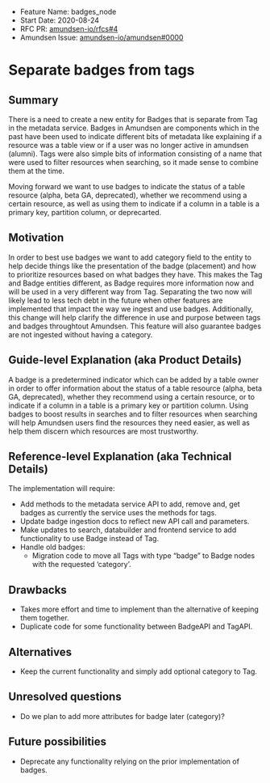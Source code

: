- Feature Name: badges_node
- Start Date: 2020-08-24
- RFC PR: [amundsen-io/rfcs#4](https://github.com/amundsen-io/rfcs/pull/4)
- Amundsen Issue: [amundsen-io/amundsen#0000](https://github.com/amundsen-io/amundsen/issues/0000)

# Separate badges from tags

## Summary

There is a need to create a new entity for Badges that is separate from Tag in the metadata service. Badges in Amundsen are components which in the past have been used to indicate different bits of metadata like explaining if a resource was a table view or if a user was no longer active in amundsen (alumni). Tags were also simple bits of information consisting of a name that were used to filter resources when searching, so it made sense to combine them at the time. 

Moving forward we want to use badges to indicate the status of a table resource (alpha, beta GA, deprecated), whether we recommend using a certain resource, as well as using them to indicate if a column in a table is a primary key, partition column, or deprecarted.

## Motivation

In order to best use badges we want to add category field to the entity to help decide things like the presentation of the badge (placement) and how to prioritize resources based on what badges they have. This makes the Tag and Badge entities different, as Badge requires more information now and will be used in a very different way from Tag. Separating the two now will likely lead to less tech debt in the future when other features are implemented that impact the way we ingest and use badges. Additionally, this change will help clarify the difference in use and purpose between tags and badges throughtout Amundsen. This feature will also guarantee badges are not ingested without having a category.


## Guide-level Explanation (aka Product Details)

A badge is a predetermined indicator which can be added by a table owner in order to offer information about the status of a table resource (alpha, beta GA, deprecated), whether they recommend using a certain resource, or to indicate if a column in a table is a primary key or partition column. 
Using badges to boost results in searches and to filter resources when searching will help Amundsen users find the resources they need easier, as well as help them discern which resources are most trustworthy.

## Reference-level Explanation (aka Technical Details)

The implementation will require:
- Add methods to the metadata service API to add, remove and, get badges as currently the service uses the methods for tags.
- Update badge ingestion docs to reflect new API call and parameters.
- Make updates to search, databuilder and frontend service to add functionality to use Badge instead of Tag.
- Handle old badges:
    - Migration code to move all Tags with type “badge” to Badge nodes with the requested ‘category’.

## Drawbacks

- Takes more effort and time to implement than the alternative of keeping them together.
- Duplicate code for some functionality between BadgeAPI and TagAPI.

## Alternatives

- Keep the current functionality and simply add optional category to Tag.

## Unresolved questions

- Do we plan to add more attributes for badge later (category)? 

## Future possibilities

- Deprecate any functionality relying on the prior implementation of badges.
